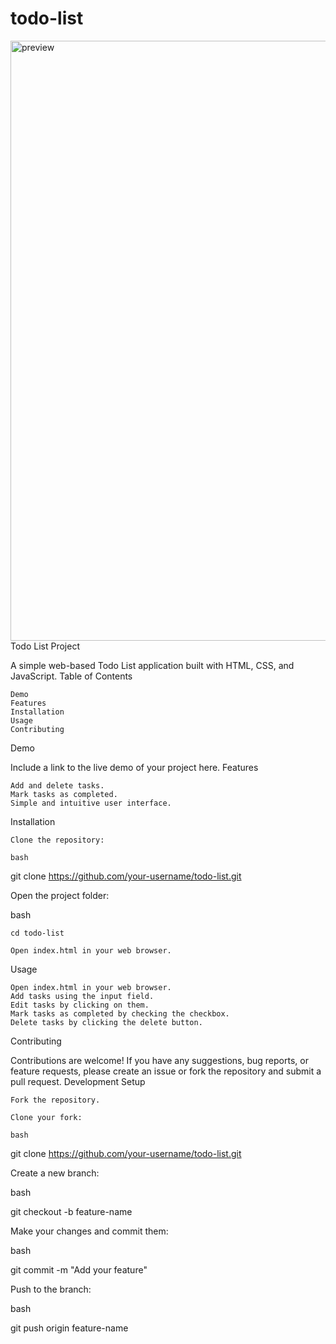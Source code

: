 # todo-list
<img width="960" alt="preview" src="https://github.com/DhivyaBharathi2923/todo-list/assets/143368596/a2b660c8-565d-40c9-b206-cb691086d2e5">
Todo List Project

A simple web-based Todo List application built with HTML, CSS, and JavaScript.
Table of Contents

    Demo
    Features
    Installation
    Usage
    Contributing
    

Demo

Include a link to the live demo of your project here.
Features

    Add and delete tasks.
    Mark tasks as completed.
    Simple and intuitive user interface.

Installation

    Clone the repository:

    bash

git clone https://github.com/your-username/todo-list.git

Open the project folder:

bash

    cd todo-list

    Open index.html in your web browser.

Usage

    Open index.html in your web browser.
    Add tasks using the input field.
    Edit tasks by clicking on them.
    Mark tasks as completed by checking the checkbox.
    Delete tasks by clicking the delete button.

Contributing

Contributions are welcome! If you have any suggestions, bug reports, or feature requests, please create an issue or fork the repository and submit a pull request.
Development Setup

    Fork the repository.

    Clone your fork:

    bash

git clone https://github.com/your-username/todo-list.git

Create a new branch:

bash

git checkout -b feature-name

Make your changes and commit them:

bash

git commit -m "Add your feature"

Push to the branch:

bash

git push origin feature-name
